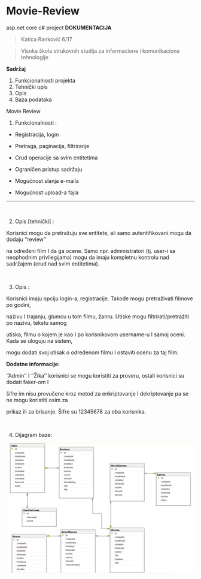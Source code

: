 # Movie-Review
asp.net core c# project
__DOKUMENTACIJA__

> Katica Ranković 6/17

> Visoka škola strukovnih studija za informacione i komunikacione tehnologije

__Sadržaj__

1. Funkcionalnosti projekta
2. Tehnički opis
3. Opis
4. Baza podataka


Movie Review

1. Funkcionalnosti :

* Registracija, login

* Pretraga, paginacija, filtriranje

* Crud operacije sa svim entitetima

* Ograničen pristup sadržaju

* Mogućnost slanja e-maila

* Mogućnost upload-a fajla
---
 &nbsp;

2. Opis [tehnički] :

Korisnici mogu da pretražuju sve entitete, ali samo autentifikovani mogu da dodaju ‘’review’’

na određeni film I da ga ocene. Samo npr. administratori (tj. user-i sa neophodnim privilegijama) mogu da imaju kompletnu kontrolu nad sadržajem (crud nad svim entitetima).

 &nbsp;

3. Opis :

Korisnici imaju opciju login-a, registracije. Takođe mogu pretraživati filmove po godini,

nazivu I trajanju, glumcu u tom filmu, žanru. Utiske mogu filtrirati/pretražiti po nazivu, tekstu samog

utiska, filmu o kojem je kao I po korisnikovom username-u I samoj oceni. Kada se uloguju na sistem,

mogu dodati svoj utisak o određenom filmu I ostaviti ocenu za taj film.

__Dodatne informacije:__

‘’Admin’’ I ‘’Žika’’ korisnici se mogu koristiti za proveru, ostali korisnici su dodati faker-om I

šifre im nisu provučene kroz metod za enkriptovanje I dekriptovanje pa se ne mogu koristiti osim za

prikaz ili za brisanje. Šifre su 12345678 za oba korisnika.

 &nbsp;

4. Dijagram baze:

![dijagram baze](https://github.com/KaticaKaja/Movie-Review/blob/master/baza.png)

